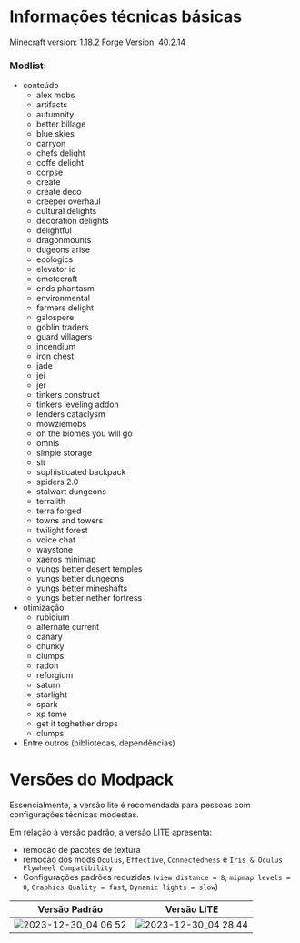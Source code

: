 # Informações técnicas básicas

Minecraft version: 1.18.2
Forge Version: 40.2.14

### Modlist:
- conteúdo
  - alex mobs
  - artifacts
  - autumnity
  - better billage
  - blue skies
  - carryon
  - chefs delight
  - coffe delight
  - corpse
  - create
  - create deco
  - creeper overhaul
  - cultural delights
  - decoration delights
  - delightful
  - dragonmounts
  - dugeons arise
  - ecologics
  - elevator id
  - emotecraft
  - ends phantasm
  - environmental
  - farmers delight
  - galospere
  - goblin traders
  - guard villagers
  - incendium
  - iron chest
  - jade
  - jei
  - jer
  - tinkers construct
  - tinkers leveling addon
  - lenders cataclysm
  - mowziemobs
  - oh the biomes you will go
  - omnis
  - simple storage
  - sit
  - sophisticated backpack
  - spiders 2.0
  - stalwart dungeons
  - terralith
  - terra forged
  - towns and towers
  - twilight forest
  - voice chat
  - waystone
  - xaeros minimap
  - yungs better desert temples
  - yungs better dungeons
  - yungs better mineshafts
  - yungs better nether fortress
- otimização
  - rubidium
  - alternate current
  - canary
  - chunky
  - clumps
  - radon
  - reforgium
  - saturn
  - starlight
  - spark
  - xp tome
  - get it toghether drops
  - clumps
- Entre outros (bibliotecas, dependências)

# Versões do Modpack
Essencialmente, a versão  lite é recomendada para pessoas com configurações técnicas modestas.

Em relação à versão padrão, a versão LITE apresenta:
  - remoção de pacotes de textura
  - remoção dos mods `Oculus`, `Effective`, `Connectedness` e `Iris & Oculus Flywheel Compatibility`
  - Configurações padrões reduzidas (`view distance = 8`, `mipmap levels = 0`, `Graphics Quality = fast`, `Dynamic lights = slow`)

Versão Padrão             |  Versão LITE
:-------------------------:|:-------------------------:
![2023-12-30_04 06 52](https://github.com/tuthui/Gurizada-Medonha/assets/85002617/9aa30725-6d82-493a-bce1-97cefe7bf719)  |  ![2023-12-30_04 28 44](https://github.com/tuthui/Gurizada-Medonha/assets/85002617/7841fb2e-5640-407e-b5b0-9fecbf7d56ed)



